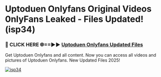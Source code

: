 # Uptoduen Onlyfans Original Videos 0nlyFans Leaked - Files Updated! (isp34)

<h3>🔴 CLICK HERE 🌐==►► <a href="https://tinyurl.com/ehrbuxhb" rel="nofollow">Uptoduen Onlyfans Updated Files</a></h3>

Get Uptoduen Onlyfans and all content. Now you can access all videos and pictures of Uptoduen Onlyfans. New Updated Files 2025!

[![isp34](https://i.imgur.com/lVYEuWS.gif)](https://tinyurl.com/ehrbuxhb)
